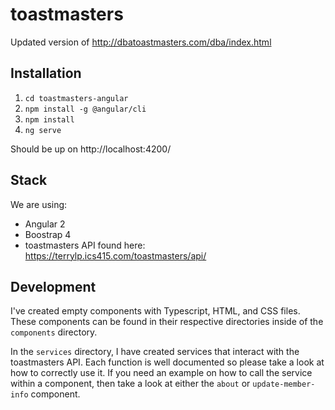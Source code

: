 # toastmasters
Updated version of http://dbatoastmasters.com/dba/index.html

## Installation
1. `cd toastmasters-angular`
2. `npm install -g @angular/cli`
3. `npm install`
4. `ng serve`

Should be up on http://localhost:4200/

## Stack
We are using:
- Angular 2
- Boostrap 4
- toastmasters API found here: https://terrylp.ics415.com/toastmasters/api/

## Development
I've created empty components with Typescript, HTML, and CSS files. These components can be found in their respective directories inside of the `components` directory.

In the `services` directory, I have created services that interact with the toastmasters API. Each function is well documented so please take a look at how to correctly use it. If you need an example on how to call the service within a component, then take a look at either the `about` or `update-member-info` component.


